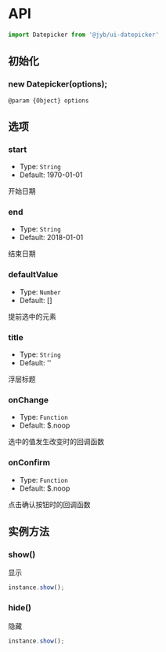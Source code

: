# API

```javascript
import Datepicker from '@jyb/ui-datepicker'
```

## 初始化

### new Datepicker(options);

```jsdoc
@param {Object} options
```

## 选项

### start
- Type: `String`
- Default: 1970-01-01

开始日期

### end
- Type: `String`
- Default: 2018-01-01

结束日期

### defaultValue
- Type: `Number`
- Default: []

提前选中的元素

### title
- Type: `String`
- Default: ''

浮层标题

### onChange
- Type: `Function`
- Default: $.noop

选中的值发生改变时的回调函数

### onConfirm
- Type: `Function`
- Default: $.noop

点击确认按钮时的回调函数

## 实例方法

### show()

显示

```javascript
instance.show();
```

### hide()

隐藏

```javascript
instance.show();
```